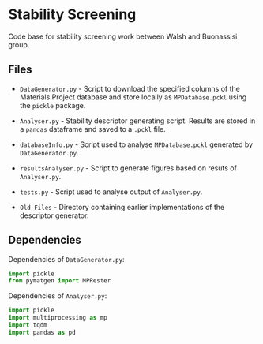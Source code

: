 # Stability Screening
Code base for stability screening work between Walsh and Buonassisi group.
<code></code>
## Files
* <code>DataGenerator.py</code> - Script to download the specified columns of
    the Materials Project database and store locally as
    <code>MPDatabase.pckl</code> using the <code>pickle</code> package.

* <code>Analyser.py</code> - Stability descriptor generating script. Results
    are stored in a <code>pandas</code> dataframe and saved to a
    <code>.pckl</code> file.

* <code>databaseInfo.py</code> - Script used to analyse
    <code>MPDatabase.pckl</code> generated by <code>DataGenerator.py</code>.

* <code>resultsAnalyser.py</code> - Script to generate figures based on resuts
    of <code>Analyser.py</code>.

* <code>tests.py</code> - Script used to analyse output of <code>Analyser.py</code>.

* <code>Old_Files</code> - Directory containing earlier implementations of the
    descriptor generator.


## Dependencies
Dependencies of <code>DataGenerator.py</code>:
```python
import pickle
from pymatgen import MPRester
```

Dependencies of <code>Analyser.py</code>:
```python
import pickle
import multiprocessing as mp
import tqdm
import pandas as pd
```
